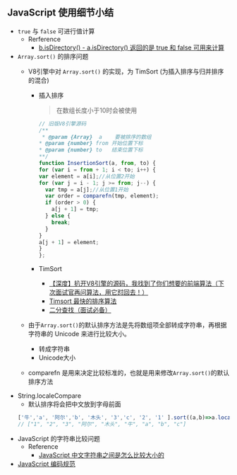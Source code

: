 <!--
 * @Author: your name
 * @Date: 2020-12-13 11:43:40
 * @LastEditTime: 2021-01-22 13:50:49
 * @LastEditors: Please set LastEditors
 * @Description: In User Settings Edit
 * @FilePath: \electron-vue-vite\src\render\node\README.md
-->
## JavaScript 使用细节小结
  - `true` 与 `false` 可进行值计算
    - Rerference
      - [b.isDirectory() - a.isDirectory() 返回的是 true 和 false 可用来计算](https://segmentfault.com/q/1010000038460792/a-1020000038462319)
  - `Array.sort()` 的排序问题
    - V8引擎中对 `Array.sort()` 的实现，为 TimSort (为插入排序与归并排序的混合)
      - 插入排序
        > 在数组长度小于10时会被使用
        ```js
        // 旧版V8引擎源码
        /**
         * @param {Array}  a    要被排序的数组
        * @param {number} from 开始位置下标
        * @param {number} to   结束位置下标
        **/
        function InsertionSort(a, from, to) {
        for (var i = from + 1; i < to; i++) {
        var element = a[i];//从位置2开始
        for (var j = i - 1; j >= from; j--) {
          var tmp = a[j];//从位置1开始
          var order = comparefn(tmp, element);
          if (order > 0) {
            a[j + 1] = tmp;
          } else {
            break;
          }
        }
        a[j + 1] = element;
        }
        };
        ```

      - TimSort
        - [【深度】扒开V8引擎的源码，我找到了你们想要的前端算法（下次面试官再问算法，用它怼回去！）](https://blog.51cto.com/14160840/2435653)
        - [Timsort 最快的排序算法](https://segmentfault.com/a/1190000020280815)
        - [二分查找（面试必备）](https://segmentfault.com/a/1190000008699980)

    - 由于`Array.sort()`的默认排序方法是先将数组项全部转成字符串，再根据字符串的 Unicode 来进行比较大小。
      - 转成字符串
      - Unicode大小
    - comparefn 是用来决定比较标准的，也就是用来修改`Array.sort()`的默认排序方法
      > 
  - String.localeCompare
    - 默认排序将会把中文放到字母前面
    ```js
    ['牛','a', '阿尔','b', '木头', '3','c', '2', '1' ].sort((a,b)=>a.localeCompare(b))
    // ["1", "2", "3", "阿尔", "木头", "牛", "a", "b", "c"]
    ```
  - JavaScript 的字符串比较问题
    - Reference
      - [JavaScript 中文字符串之间是怎么比较大小的](https://segmentfault.com/q/1010000038462514)
  - [JavaScript 编码规范](http://itmyhome.com/js/huan_xing.html)